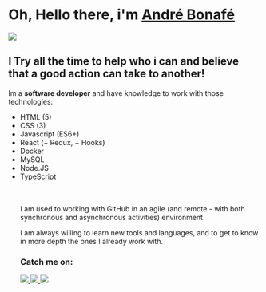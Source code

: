 # Oh, Hello there, i'm [André Bonafé](https://www.linkedin.com/in/andre-bonafe/)
<img src="https://images.steamusercontent.com/ugc/922549301949895654/87631B808C8A3EF5EF246B8C6AA66CE652E74859/?imw=5000&imh=5000&ima=fit&impolicy=Letterbox&imcolor=%23000000&letterbox=false">

## I Try all the time to help who i can and believe that a good action can take to another!

Im a **software developer** and have knowledge to work with those technologies:
<ul>
<li> HTML (5) </li>
<li> CSS (3) </li>
<li> Javascript (ES6+) </li>
<li> React (+ Redux, + Hooks) </li>
<li> Docker </li>
<li> MySQL </li>
<li> Node.JS </li>
<li> TypeScript </li>
</ol>
<br><br>

I am used to working with GitHub in an agile (and remote - with both synchronous and asynchronous activities) environment.

I am always willing to learn new tools and languages, and to get to know in more depth the ones I already work with.

### Catch me on:
<a href="https://wa.me/5511988200088" target="_blank">
  <img src="https://img.shields.io/badge/WhatsApp-25D366?style=for-the-badge&logo=whatsapp&logoColor=white">
</a>
<a href="https://www.linkedin.com/in/andre-bonafe/" target="_blank">
  <img src="https://img.shields.io/badge/LinkedIn-0077B5?style=for-the-badge&logo=linkedin&logoColor=white">
</a>
<a href="https://twitter.com/DeRevinho" target="_blank">
  <img src="https://img.shields.io/badge/Twitter-1DA1F2?style=for-the-badge&logo=twitter&logoColor=white">
</a>

<!--
**AndreBonafe/AndreBonafe** is a ✨ _special_ ✨ repository because its `README.md` (this file) appears on your GitHub profile.

Here are some ideas to get you started:

- 🔭 I’m currently working on ...
- 🌱 I’m currently learning ...
- 👯 I’m looking to collaborate on ...
- 🤔 I’m looking for help with ...
- 💬 Ask me about ...
- 📫 How to reach me: ...
- 😄 Pronouns: ...
- ⚡ Fun fact: ...
-->
